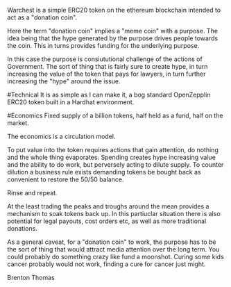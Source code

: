 Warchest is a simple ERC20 token on the ethereum blockchain intended to act as a "donation coin".

 
Here the term "donation coin" implies a "meme coin" with a purpose. The idea being that the hype generated by the purpose 
drives people towards the coin. This in turns provides funding for the underlying purpose.

In this case the purpose is consiututional challenge of the actions of Government. The sort of thing that is fairly sure to create hype, in turn increasing the value of the token that pays for lawyers, in turn further increasing the "hype" around the issue.

#Technical
It is as simple as I can make it, a bog standard OpenZepplin ERC20 token built in a Hardhat environment.

#Economics
Fixed supply of a billion tokens, half held as a fund, half on the market.

The economics is a circulation model.

To put value into the token requires actions that gain attention, do nothing and the whole thing evaporates.
Spending creates hype increasing value and the ability to do work, but perversely acting to dilute supply.
To counter dilution a business rule exists demanding tokens be bought back as convenient to restore the 50/50 balance.

Rinse and repeat.

At the least trading the peaks and troughs around the mean provides a mechanism to soak tokens back up. 
In this partiuclar situation there is also potential for legal payouts, cost orders etc, as well as more traditional donations.

As a general caveat, for a "donation coin" to work, the purpose has to be the sort of thing that would attract media attention over the long term. 
You could probably do something crazy like fund a moonshot. Curing some kids cancer probably would not work, finding a cure for cancer just might.


Brenton Thomas
